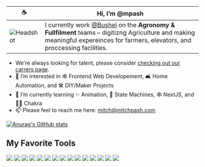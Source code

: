 | ☕️ | Hi, I’m @mpash |
|-|-|
| ![Headshot](https://i.ibb.co/SxwnYqX/66111051658-37-FEC592-287-C-47-AD-B67-A-44127-D1-DF22-B-fullsizerender.jpg)| I currently work [@Bushel](https://bushelpowered.com) on the __Agronomy & Fullfilment__ teams – digitizng Agriculture and making meaningful expereinces for farmers, elevators, and proccessing facilities. |

- We're always looking for talent, please consider [checking out our carrers page](https://bushelpowered.com/careers).
- 👀 I’m interested in 🕸 Frontend Web Developement, 🛋 Home Automation, and 🛠 DIY/Maker Projects
- 🌱 I’m currently learning ✨ Animation, 🧮 State Machines, 🕸 NextJS, and 🧘🏻 Chakra
- 📫 Please feel to reach me here: mitch@mitchpash.com


[![Anurag's GitHub stats](https://github-readme-stats.vercel.app/api?username=mpash&count_private=true&show_icons=true&theme=algolia)](https://github.com/anuraghazra/github-readme-stats)

## My Favorite Tools
<div>
    <img src='https://img.shields.io/badge/-MacBook pro m1-white?style=for-the-badge&logo=apple&logoColor=000&color=fff' />
    <img src='https://img.shields.io/badge/-Bash-white?style=for-the-badge&logo=gnu-bash&logoColor=white&color=333' />
    <img src='https://img.shields.io/badge/-TypeScript-white?style=for-the-badge&logo=TypeScript&logoColor=white&color=3078c6' />
    <img src='https://img.shields.io/badge/-React-white?style=for-the-badge&logo=react&logoColor=333333&color=61dafb' />
    <img src='https://img.shields.io/badge/-PHP-white?style=for-the-badge&logo=php&logoColor=white&color=8892bf' />
    <img src='https://img.shields.io/badge/-Laravel-white?style=for-the-badge&logo=laravel&logoColor=white&color=f9332b' />
    <img src='https://img.shields.io/badge/-Chakra UI-white?style=for-the-badge&logo=chakra-ui&logoColor=white&color=57c9c5' />
    <img src='https://img.shields.io/badge/-React Query-white?style=for-the-badge&logo=react-query&logoColor=white&color=ff4255' />
    <img src='https://img.shields.io/badge/-React Table-white?style=for-the-badge&logo=react-table&logoColor=white&color=0068b3' />
    <img src='https://img.shields.io/badge/-React Router-white?style=for-the-badge&logo=react-router&logoColor=white&color=f44250' />
    <img src='https://img.shields.io/badge/-NextJS-white?style=for-the-badge&logo=next.js&logoColor=white&color=000000' />
    <img src='https://img.shields.io/badge/-NodeJS-white?style=for-the-badge&logo=node.js&logoColor=white&color=046e01' />
    <img src='https://img.shields.io/badge/-Azure DevOps-white?style=for-the-badge&logo=azure-devops&logoColor=white&color=0078d4' />
    <img src='https://img.shields.io/badge/-Adobe Suite-white?style=for-the-badge&logo=adobe&logoColor=white&color=f91101' />
    <img src='https://img.shields.io/badge/-Dribbble-white?style=for-the-badge&logo=dribbble&logoColor=white&color=ea4c89' />
</div>

